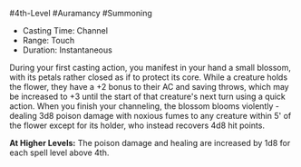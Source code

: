 #4th-Level #Auramancy #Summoning
 
- Casting Time: Channel
- Range: Touch
- Duration: Instantaneous  

During your first casting action, you manifest in your hand a small blossom, with its petals rather closed as if to protect its core. While a creature holds the flower, they have a +2 bonus to their AC and saving throws, which may be increased to +3 until the start of that creature's next turn using a quick action. When you finish your channeling, the blossom blooms violently - dealing 3d8 poison damage with noxious fumes to any creature within 5' of the flower except for its holder, who instead recovers 4d8 hit points.
 
**At Higher Levels:** The poison damage and healing are increased by 1d8 for each spell level above 4th.